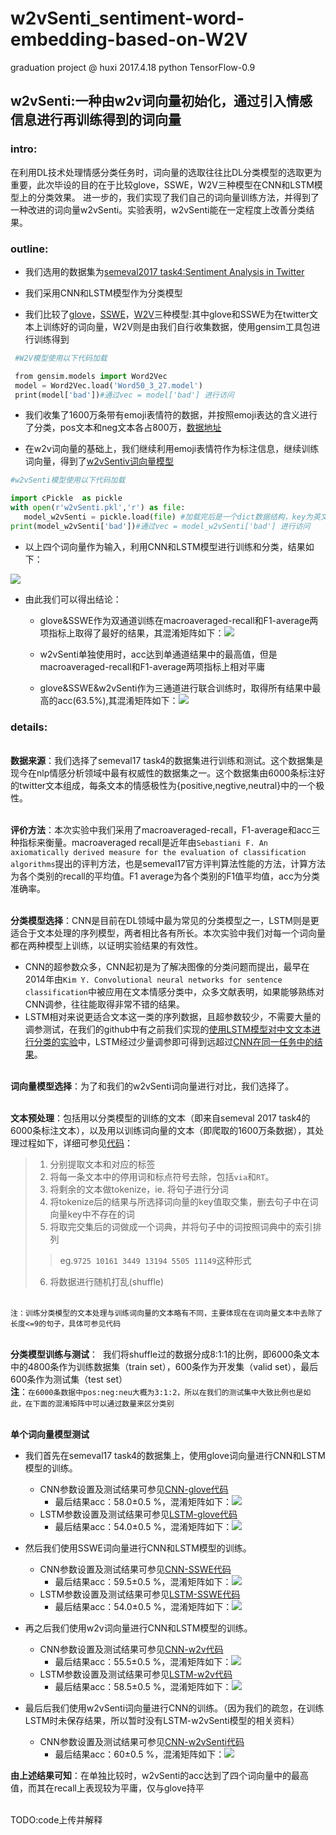 # w2vSenti_sentiment-word-embedding-based-on-W2V
graduation project @ huxi 2017.4.18 python TensorFlow-0.9

## w2vSenti:一种由w2v词向量初始化，通过引入情感信息进行再训练得到的词向量


### intro:
  在利用DL技术处理情感分类任务时，词向量的选取往往比DL分类模型的选取更为重要，此次毕设的目的在于比较glove，SSWE，W2V三种模型在CNN和LSTM模型上的分类效果。
  进一步的，我们实现了我们自己的词向量训练方法，并得到了一种改进的词向量w2vSenti。实验表明，w2vSenti能在一定程度上改善分类结果。
  
  
### outline:
  * 我们选用的数据集为[semeval2017 task4:Sentiment Analysis in Twitter](http://alt.qcri.org/semeval2017/task4/index.php?id=data-and-tools)
  
  * 我们采用CNN和LSTM模型作为分类模型
  
  * 我们比较了[glove](http://pan.baidu.com/s/1qX9uVTE)，[SSWE](http://pan.baidu.com/s/1jIoOFRK)，[W2V](http://pan.baidu.com/s/1bZ5TZg)三种模型:其中glove和SSWE为在twitter文本上训练好的词向量，W2V则是由我们自行收集数据，使用gensim工具包进行训练得到
  
  ```python
  #W2V模型使用以下代码加载
  
  from gensim.models import Word2Vec
  model = Word2Vec.load('Word50_3_27.model') 
  print(model['bad'])#通过vec = model['bad'] 进行访问
  ```
  
  * 我们收集了1600万条带有emoji表情符的数据，并按照emoji表达的含义进行了分类，pos文本和neg文本各占800万，[数据地址](http://pan.baidu.com/s/1nv0TTeL)
  
  * 在w2v词向量的基础上，我们继续利用emoji表情符作为标注信息，继续训练词向量，得到了[w2vSentiv词向量模型](http://pan.baidu.com/s/1nvI4NTv)
    
  ```python
  #w2vSenti模型使用以下代码加载
  
  import cPickle  as pickle
  with open(r'w2vSenti.pkl','r') as file:
    model_w2vSenti = pickle.load(file) #加载完后是一个dict数据结构，key为英文词(字符串)，value为np.array类型的向量
  print(model_w2vSenti['bad'])#通过vec = model_w2vSenti['bad'] 进行访问
  ```
  
  * 以上四个词向量作为输入，利用CNN和LSTM模型进行训练和分类，结果如下：
  
  ![](https://github.com/chrisHuxi/w2vSenti_sentiment-word-embedding-based-on-W2V/blob/master/img/table3.PNG)
  
  * 由此我们可以得出结论：
  
    * glove&SSWE作为双通道训练在macroaveraged-recall和F1-average两项指标上取得了最好的结果，其混淆矩阵如下：![](https://github.com/chrisHuxi/w2vSenti_sentiment-word-embedding-based-on-W2V/blob/master/img/cnn_gls_plot_classify_report.png)
    
    * w2vSenti单独使用时，acc达到单通道结果中的最高值，但是macroaveraged-recall和F1-average两项指标上相对平庸
    
    * glove&SSWE&w2vSenti作为三通道进行联合训练时，取得所有结果中最高的acc(63.5%),其混淆矩阵如下：![](https://github.com/chrisHuxi/w2vSenti_sentiment-word-embedding-based-on-W2V/blob/master/img/cnn_gss_plot_classify_report_test0.595.png)
   
  
### details:
<br>**数据来源**：我们选择了semeval17 task4的数据集进行训练和测试。这个数据集是现今在nlp情感分析领域中最有权威性的数据集之一。这个数据集由6000条标注好的twitter文本组成，每条文本的情感极性为{positive,negtive,neutral}中的一个极性。
  
<br>**评价方法**：本次实验中我们采用了macroaveraged-recall，F1-average和acc三种指标来衡量。macroaveraged recall是近年由`Sebastiani F. An axiomatically derived measure for the evaluation of classification algorithms`提出的评判方法，也是semeval17官方评判算法性能的方法，计算方法为各个类别的recall的平均值。F1 average为各个类别的F1值平均值，acc为分类准确率。
  
<br>**分类模型选择**：CNN是目前在DL领域中最为常见的分类模型之一，LSTM则是更适合于文本处理的序列模型，两者相比各有所长。本次实验中我们对每一个词向量都在两种模型上训练，以证明实验结果的有效性。
  * CNN的超参数众多，CNN起初是为了解决图像的分类问题而提出，最早在2014年由`Kim Y. Convolutional neural networks for sentence classification`中被应用在文本情感分类中，众多文献表明，如果能够熟练对CNN调参，往往能取得非常不错的结果。
  * LSTM相对来说更适合文本这一类的序列数据，且超参数较少，不需要大量的调参测试，在我们的github中有之前我们实现的[使用LSTM模型对中文文本进行分类的实验](https://github.com/chrisHuxi/LSTM-sentence-classification/blob/master/lstm_model.ipynb)中，LSTM经过少量调参即可得到远超过[CNN在同一任务中的结果](https://github.com/chrisHuxi/CNN-for-sentence-classification/blob/master/non-static_CNN_for_hotel.ipynb)。

<br>**词向量模型选择**：为了和我们的w2vSenti词向量进行对比，我们选择了。

<br>**文本预处理**：包括用以分类模型的训练的文本（即来自semeval 2017 task4的6000条标注文本），以及用以训练词向量的文本（即爬取的1600万条数据），其处理过程如下，详细可参见[代码](https://github.com/chrisHuxi/sentiment-analysis-data-preprocessor)：

>1. 分别提取文本和对应的标签
>2. 将每一条文本中的停用词和标点符号去除，包括`via`和`RT`。
>3. 将剩余的文本做tokenize，ie. 将句子进行分词
>4. 将tokenize后的结果与所选择词向量的key值取交集，删去句子中在词向量key中不存在的词
>5. 将取完交集后的词做成一个词典，并将句子中的词按照词典中的索引排列
>>eg.`9725 10161 3449 13194 5505 11149`这种形式
>6. 将数据进行随机打乱(shuffle)

<br>`注：训练分类模型的文本处理与训练词向量的文本略有不同，主要体现在在词向量文本中去除了长度<=9的句子，具体可参见代码`

<br>**分类模型训练与测试**：
  我们将shuffle过的数据分成8:1:1的比例，即6000条文本中的4800条作为训练数据集（train set），600条作为开发集（valid set），最后600条作为测试集（test set）
  <br>**注**：`在6000条数据中pos:neg:neu大概为3:1:2，所以在我们的测试集中大致比例也是如此，在下面的混淆矩阵中可以通过数量来区分类别`
  
<br>**单个词向量模型测试**
* 我们首先在semeval17 task4的数据集上，使用glove词向量进行CNN和LSTM模型的训练。
  * CNN参数设置及测试结果可参见[CNN-glove代码](https://github.com/chrisHuxi/w2vSenti_sentiment-word-embedding-based-on-W2V/blob/master/code/glove/CNN-glove.ipynb)
    * 最后结果acc：58.0±0.5 %，混淆矩阵如下：![](https://github.com/chrisHuxi/w2vSenti_sentiment-word-embedding-based-on-W2V/blob/master/img/cnn_glove_plot_classify_report.png)
  * LSTM参数设置及测试结果可参见[LSTM-glove代码](https://github.com/chrisHuxi/w2vSenti_sentiment-word-embedding-based-on-W2V/blob/master/code/glove/lstm-glove.ipynb)
    * 最后结果acc：54.0±0.5 %，混淆矩阵如下：![](https://github.com/chrisHuxi/w2vSenti_sentiment-word-embedding-based-on-W2V/blob/master/img/lstm_glove_plot_classif_report%200.55.png)
    
* 然后我们使用SSWE词向量进行CNN和LSTM模型的训练。
  * CNN参数设置及测试结果可参见[CNN-SSWE代码](https://github.com/chrisHuxi/w2vSenti_sentiment-word-embedding-based-on-W2V/blob/master/code/SSWE/CNN-sswe.ipynb)
    * 最后结果acc：59.5±0.5 %，混淆矩阵如下：![](https://github.com/chrisHuxi/w2vSenti_sentiment-word-embedding-based-on-W2V/blob/master/img/cnn_sswe-u_plot_classify_report.png)
  * LSTM参数设置及测试结果可参见[LSTM-SSWE代码](https://github.com/chrisHuxi/w2vSenti_sentiment-word-embedding-based-on-W2V/blob/master/code/SSWE/lstm-sswe.ipynb)
    * 最后结果acc：54.0±0.5 %，混淆矩阵如下：![](https://github.com/chrisHuxi/w2vSenti_sentiment-word-embedding-based-on-W2V/blob/master/img/lstm_sswe-u_plot_classif_report0.png)

* 再之后我们使用w2v词向量进行CNN和LSTM模型的训练。
  * CNN参数设置及测试结果可参见[CNN-w2v代码](https://github.com/chrisHuxi/w2vSenti_sentiment-word-embedding-based-on-W2V/blob/master/code/w2v/CNN-w2v.ipynb)
    * 最后结果acc：55.5±0.5 %，混淆矩阵如下：![](https://github.com/chrisHuxi/w2vSenti_sentiment-word-embedding-based-on-W2V/blob/master/img/cnn_w2v_my_plot_classify_report0.563.png)
  * LSTM参数设置及测试结果可参见[LSTM-w2v代码](https://github.com/chrisHuxi/w2vSenti_sentiment-word-embedding-based-on-W2V/blob/master/code/w2v/lstm-w2v.ipynb)
    * 最后结果acc：58.5±0.5 %，混淆矩阵如下：![](https://github.com/chrisHuxi/w2vSenti_sentiment-word-embedding-based-on-W2V/blob/master/img/lstm_w2c_my_plot_classify_report0.583.png)

* 最后后我们使用w2vSenti词向量进行CNN的训练。（因为我们的疏忽，在训练LSTM时未保存结果，所以暂时没有LSTM-w2vSenti模型的相关资料）
  * CNN参数设置及测试结果可参见[CNN-w2vSenti代码](https://github.com/chrisHuxi/w2vSenti_sentiment-word-embedding-based-on-W2V/blob/master/code/w2vSenti/CNN-w2vSenti-non_satic.ipynb)
    * 最后结果acc：60±0.5 %，混淆矩阵如下：![](https://github.com/chrisHuxi/w2vSenti_sentiment-word-embedding-based-on-W2V/blob/master/img/cnn_w2vSenti_plot_classify_report0.60.png)

**由上述结果可知**：在单独比较时，w2vSenti的acc达到了四个词向量中的最高值，而其在recall上表现较为平庸，仅与glove持平


<br>TODO:code上传并解释
